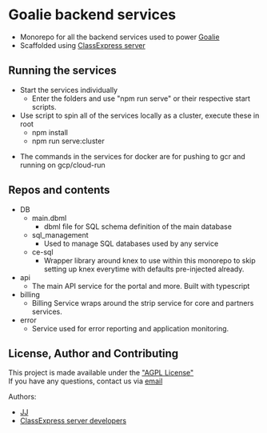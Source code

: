 # Goalie backend services
- Monorepo for all the backend services used to power [Goalie](https://github.com/Enkel-Digital/goalie-frontend)
- Scaffolded using [ClassExpress server](https://github.com/Enkel-Digital/class-server)

## Running the services
- Start the services individually
    - Enter the folders and use "npm run serve" or their respective start scripts.
- Use script to spin all of the services locally as a cluster, execute these in root
    - npm install
    - npm run serve:cluster
<!-- - Use docker compose to spin all of the services in docker containers
    - Run all the containers using "docker-compose up"
    - To build and run the images, use "docker-compose up --build"
    - To run only selected services, use "docker-compose up core" for example for the "core" service -->
- The commands in the services for docker are for pushing to gcr and running on gcp/cloud-run

## Repos and contents
<!-- - config.json
    - Bunch of configuration values that is used throughout the mono repo
    - Used more for documentation purposes then as a IaC module -->
- DB
    - main.dbml
        - dbml file for SQL schema definition of the main database
    - sql_management
        - Used to manage SQL databases used by any service
    - ce-sql
        - Wrapper library around knex to use within this monorepo to skip setting up knex everytime with defaults pre-injected already.
- api
    - The main API service for the portal and more. Built with typescript
- billing
    - Billing Service wraps around the strip service for core and partners services.
- error
    - Service used for error reporting and application monitoring.

## License, Author and Contributing
This project is made available under the ["AGPL License"](./LICENSE)  
If you have any questions, contact us via [email](mailto:tech@enkeldigital.com)  

Authors:
- [JJ](https://github.com/Jaimeloeuf)
- [ClassExpress server developers](https://github.com/Enkel-Digital/class-server#license-author-and-contributing)
